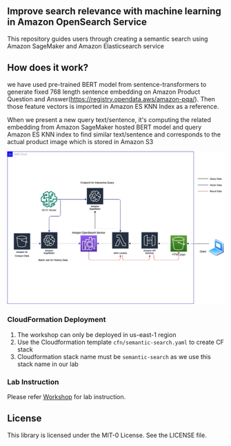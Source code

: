 ## Improve search relevance with machine learning in Amazon OpenSearch Service

This repository guides users through creating a semantic search using Amazon SageMaker and Amazon Elasticsearch service


## How does it work?

we have used pre-trained BERT model from sentence-transformers to generate fixed 768 length sentence embedding on Amazon Product Question and Answer(https://registry.opendata.aws/amazon-pqa/). Then those feature vectors is imported in Amazon ES KNN Index as a reference.

When we present a new query text/sentence, it's computing the related embedding from Amazon SageMaker hosted BERT model and query Amazon ES KNN index to find similar text/sentence and corresponds to the actual product image which is stored in Amazon S3

![diagram](./semantic_search_fullstack.jpg)

### CloudFormation Deployment

1. The workshop can only be deployed in us-east-1 region
2. Use the Cloudformation template `cfn/semantic-search.yaml` to create CF stack
3. Cloudformation stack name must be `semantic-search` as we use this stack name in our lab

### Lab Instruction
Please refer [Workshop](https://catalog.workshops.aws/semantic-search/en-US) for lab instruction.


## License

This library is licensed under the MIT-0 License. See the LICENSE file.

